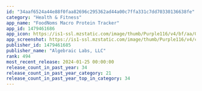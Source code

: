 ```yaml
---
id: "34aaf6524a44e88f0faa82696c295362ad44a00c7ffa331c7dd70330136638fe"
category: "Health & Fitness"
app_name: "FoodNoms Macro Protein Tracker"
app_id: 1479461686
app_icon: https://is1-ssl.mzstatic.com/image/thumb/Purple116/v4/bf/aa/07/bfaa07d0-2e07-895c-4696-66ba8f44b44b/AppIcon-0-1x_U007emarketing-0-0-0-8-0-0-sRGB-85-220-0.png/1024x1024bb.png
app_screenshot: https://is1-ssl.mzstatic.com/image/thumb/Purple116/v4/cb/9e/9c/cb9e9c46-66cc-4e42-95a8-a46fddc0be0a/fc47de64-6558-4fa7-98c8-0117997c5f2a_1.png/1242x2688bb.png
publisher_id: 1479461685
publisher_name: "Algebraic Labs, LLC"
rank: 494
most_recent_release: 2024-01-25 00:00:00
release_count_in_past_year: 34
release_count_in_past_year_category: 21
release_count_in_past_year_top_in_category: 34
---
```

